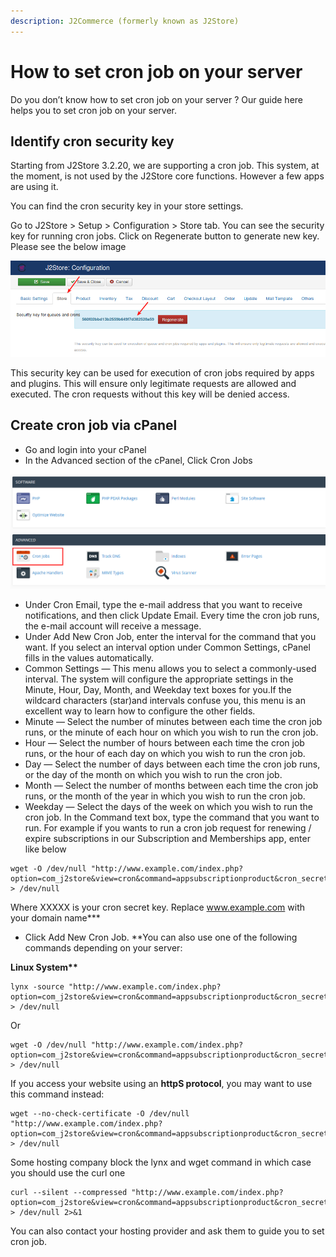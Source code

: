 ```yaml
---
description: J2Commerce (formerly known as J2Store)
---
```


# How to set cron job on your server

Do you don’t know how to set cron job on your server ? Our guide here helps you to set cron job on your server.

## Identify cron security key <a href="#identify-cron-security-key" id="identify-cron-security-key"></a>

Starting from J2Store 3.2.20, we are supporting a cron job. This system, at the moment, is not used by the J2Store core functions. However a few apps are using it.

You can find the cron security key in your store settings.

Go to J2Store > Setup > Configuration > Store tab. You can see the security key for running cron jobs. Click on Regenerate button to generate new key. Please see the below image

![Cron key](https://raw.githubusercontent.com/j2store/doc-images/master/general/security%20key%20for%20running%20cron%20job.png)

This security key can be used for execution of cron jobs required by apps and plugins. This will ensure only legitimate requests are allowed and executed. The cron requests without this key will be denied access.

## Create cron job via cPanel <a href="#create-cron-job-via-cpanel" id="create-cron-job-via-cpanel"></a>

* Go and login into your cPanel
* In the Advanced section of the cPanel, Click Cron Jobs

![Intro](https://raw.githubusercontent.com/j2store/doc-images/master/general/advanced.png)

* Under Cron Email, type the e-mail address that you want to receive notifications, and then click Update Email. Every time the cron job runs, the e-mail account will receive a message.
* Under Add New Cron Job, enter the interval for the command that you want. If you select an interval option under Common Settings, cPanel fills in the values automatically.
* Common Settings — This menu allows you to select a commonly-used interval. The system will configure the appropriate settings in the Minute, Hour, Day, Month, and Weekday text boxes for you.If the wildcard characters (star)and intervals confuse you, this menu is an excellent way to learn how to configure the other fields.
* Minute — Select the number of minutes between each time the cron job runs, or the minute of each hour on which you wish to run the cron job.
* Hour — Select the number of hours between each time the cron job runs, or the hour of each day on which you wish to run the cron job.
* Day — Select the number of days between each time the cron job runs, or the day of the month on which you wish to run the cron job.
* Month — Select the number of months between each time the cron job runs, or the month of the year in which you wish to run the cron job.
* Weekday — Select the days of the week on which you wish to run the cron job. In the Command text box, type the command that you want to run. For example if you wants to run a cron job request for renewing / expire subscriptions in our Subscription and Memberships app, enter like below

```
wget -O /dev/null "http://www.example.com/index.php?option=com_j2store&view=cron&command=appsubscriptionproduct&cron_secret=XXXXX" > /dev/null
```

Where XXXXX is your cron secret key. Replace www.example.com with your domain name\*\*\*

* Click Add New Cron Job. \*\*You can also use one of the following commands depending on your server:

**Linux System\*\***

```
lynx -source "http://www.example.com/index.php?option=com_j2store&view=cron&command=appsubscriptionproduct&cron_secret=XXXXX" > /dev/null
```

Or

```
wget -O /dev/null "http://www.example.com/index.php?option=com_j2store&view=cron&command=appsubscriptionproduct&cron_secret=XXXXX" > /dev/null
```

If you access your website using an **httpS protocol**, you may want to use this command instead:

```
wget --no-check-certificate -O /dev/null "http://www.example.com/index.php?option=com_j2store&view=cron&command=appsubscriptionproduct&cron_secret=XXXXX" > /dev/null
```

Some hosting company block the lynx and wget command in which case you should use the curl one

```
curl --silent --compressed "http://www.example.com/index.php?option=com_j2store&view=cron&command=appsubscriptionproduct&cron_secret=XXXXX" > /dev/null 2>&1
```

You can also contact your hosting provider and ask them to guide you to set cron job.
